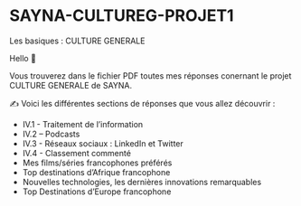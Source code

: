 # SAYNA-CULTUREG-PROJET1
Les basiques : CULTURE GENERALE

Hello 🙂

Vous trouverez dans le fichier PDF toutes mes réponses conernant le projet CULTURE GENERALE de SAYNA.

✍️ Voici les différentes sections de réponses que vous allez découvrir :
- IV.1 - Traitement de l’information
- IV.2 – Podcasts
- IV.3 - Réseaux sociaux : LinkedIn et Twitter
- IV.4 - Classement commenté
- Mes films/séries francophones préférés 
- Top destinations d’Afrique francophone
- Nouvelles technologies, les dernières innovations remarquables
- Top Destinations d’Europe francophone 
